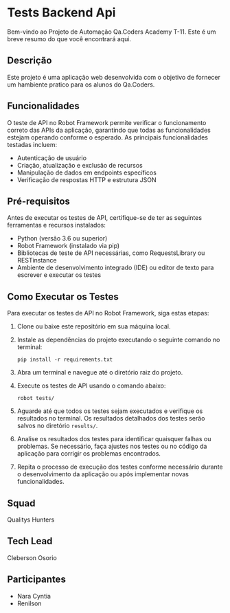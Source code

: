 # Tests Backend Api

Bem-vindo ao Projeto de Automação Qa.Coders Academy T-11.
Este é um breve resumo do que você encontrará aqui.

## Descrição

Este projeto é uma aplicação web desenvolvida com o objetivo de fornecer um hambiente pratico para os alunos do Qa.Coders. 


## Funcionalidades

O teste de API no Robot Framework permite verificar o funcionamento correto das APIs da aplicação, garantindo que todas as funcionalidades estejam operando conforme o esperado. As principais funcionalidades testadas incluem:

- Autenticação de usuário
- Criação, atualização e exclusão de recursos
- Manipulação de dados em endpoints específicos
- Verificação de respostas HTTP e estrutura JSON


## Pré-requisitos

Antes de executar os testes de API, certifique-se de ter as seguintes ferramentas e recursos instalados:

- Python (versão 3.6 ou superior)
- Robot Framework (instalado via pip)
- Bibliotecas de teste de API necessárias, como RequestsLibrary ou RESTinstance
- Ambiente de desenvolvimento integrado (IDE) ou editor de texto para escrever e executar os testes


## Como Executar os Testes

Para executar os testes de API no Robot Framework, siga estas etapas:

1. Clone ou baixe este repositório em sua máquina local.

2. Instale as dependências do projeto executando o seguinte comando no terminal:

    ```
    pip install -r requirements.txt
    ```

3. Abra um terminal e navegue até o diretório raiz do projeto.

4. Execute os testes de API usando o comando abaixo:

    ```
    robot tests/
    ```

5. Aguarde até que todos os testes sejam executados e verifique os resultados no terminal. Os resultados detalhados dos testes serão salvos no diretório `results/`.

6. Analise os resultados dos testes para identificar quaisquer falhas ou problemas. Se necessário, faça ajustes nos testes ou no código da aplicação para corrigir os problemas encontrados.

7. Repita o processo de execução dos testes conforme necessário durante o desenvolvimento da aplicação ou após implementar novas funcionalidades.


## Squad 
Qualitys Hunters

## Tech Lead
Cleberson Osorio

## Participantes
- Nara Cyntia
- Renilson